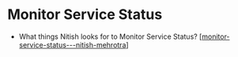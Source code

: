 # Monitor Service Status

- What things Nitish looks for to Monitor Service Status? [[monitor-service-status---nitish-mehrotra]]

[//begin]: # "Autogenerated link references for markdown compatibility"
[monitor-service-status---nitish-mehrotra]: ../community/nitish-mehrotra/nitish-mehrotras-workflows/monitor-service-status---nitish-mehrotra "Monitor Service Status - Nitish Mehrotra"
[//end]: # "Autogenerated link references"
